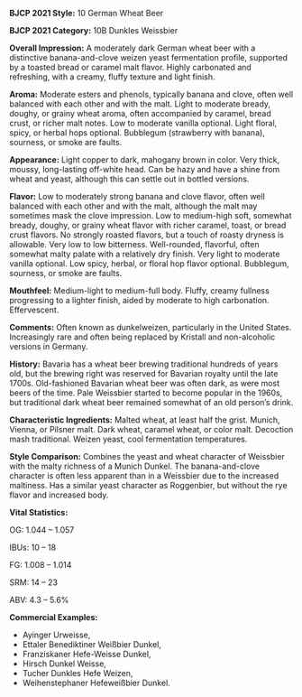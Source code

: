 <b>BJCP 2021 Style:</b> 10 German Wheat Beer

<b>BJCP 2021 Category:</b> 10B Dunkles Weissbier

<b>Overall Impression:</b> A moderately dark German wheat beer
with a distinctive banana-and-clove weizen yeast fermentation
profile, supported by a toasted bread or caramel malt flavor.
Highly carbonated and refreshing, with a creamy, fluffy texture
and light finish.

<b>Aroma:</b> Moderate esters and phenols, typically banana and
clove, often well balanced with each other and with the malt.
Light to moderate bready, doughy, or grainy wheat aroma,
often accompanied by caramel, bread crust, or richer malt
notes. Low to moderate vanilla optional. Light floral, spicy, or
herbal hops optional. Bubblegum (strawberry with banana),
sourness, or smoke are faults.

<b>Appearance:</b> Light copper to dark, mahogany brown in color.
Very thick, moussy, long-lasting off-white head. Can be hazy
and have a shine from wheat and yeast, although this can settle
out in bottled versions.

<b>Flavor:</b> Low to moderately strong banana and clove flavor,
often well balanced with each other and with the malt,
although the malt may sometimes mask the clove impression.
Low to medium-high soft, somewhat bready, doughy, or grainy
wheat flavor with richer caramel, toast, or bread crust flavors.
No strongly roasted flavors, but a touch of roasty dryness is
allowable. Very low to low bitterness. Well-rounded, flavorful,
often somewhat malty palate with a relatively dry finish. Very
light to moderate vanilla optional. Low spicy, herbal, or floral
hop flavor optional. Bubblegum, sourness, or smoke are faults.

<b>Mouthfeel:</b> Medium-light to medium-full body. Fluffy,
creamy fullness progressing to a lighter finish, aided by
moderate to high carbonation. Effervescent.

<b>Comments:</b> Often known as dunkelweizen, particularly in the
United States. Increasingly rare and often being replaced by
Kristall and non-alcoholic versions in Germany.

<b>History:</b> Bavaria has a wheat beer brewing traditional
hundreds of years old, but the brewing right was reserved for
Bavarian royalty until the late 1700s. Old-fashioned Bavarian
wheat beer was often dark, as were most beers of the time. Pale
Weissbier started to become popular in the 1960s, but
traditional dark wheat beer remained somewhat of an old
person’s drink.

<b>Characteristic Ingredients:</b> Malted wheat, at least half the
grist. Munich, Vienna, or Pilsner malt. Dark wheat, caramel
wheat, or color malt. Decoction mash traditional. Weizen yeast,
cool fermentation temperatures.

<b>Style Comparison:</b> Combines the yeast and wheat character
of Weissbier with the malty richness of a Munich Dunkel. The
banana-and-clove character is often less apparent than in a
Weissbier due to the increased maltiness. Has a similar yeast
character as Roggenbier, but without the rye flavor and
increased body.

<b>Vital Statistics:</b>

OG: 1.044 – 1.057

IBUs: 10 – 18

FG: 1.008 – 1.014

SRM: 14 – 23

ABV: 4.3 – 5.6%

<b>Commercial Examples:</b>
- Ayinger Urweisse,
- Ettaler Benediktiner Weißbier Dunkel,
- Franziskaner Hefe-Weisse Dunkel,
- Hirsch Dunkel Weisse,
- Tucher Dunkles Hefe Weizen,
- Weihenstephaner Hefeweißbier Dunkel.
